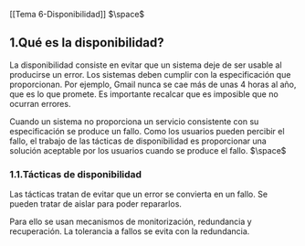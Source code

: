 [[Tema 6-Disponibilidad]]
$\space$
## 1.Qué es la disponibilidad?
La disponibilidad consiste en evitar que un sistema deje de ser usable al producirse un error. Los sistemas deben cumplir con la especificación que proporcionan. Por ejemplo, Gmail nunca se cae más de unas 4 horas al año, que es lo que promete. Es importante recalcar que es imposible que no ocurran errores. 

Cuando un sistema no proporciona un servicio consistente con su especificación se produce un fallo. Como los usuarios pueden percibir el fallo, el trabajo de las tácticas de disponibilidad es proporcionar una solución aceptable por los usuarios cuando se produce el fallo.
$\space$
### 1.1.Tácticas de disponibilidad
Las tácticas tratan de evitar que un error se convierta en un fallo. Se pueden tratar de aislar para poder repararlos. 

Para ello se usan mecanismos de monitorización, redundancia y recuperación. La tolerancia a fallos se evita con la redundancia.